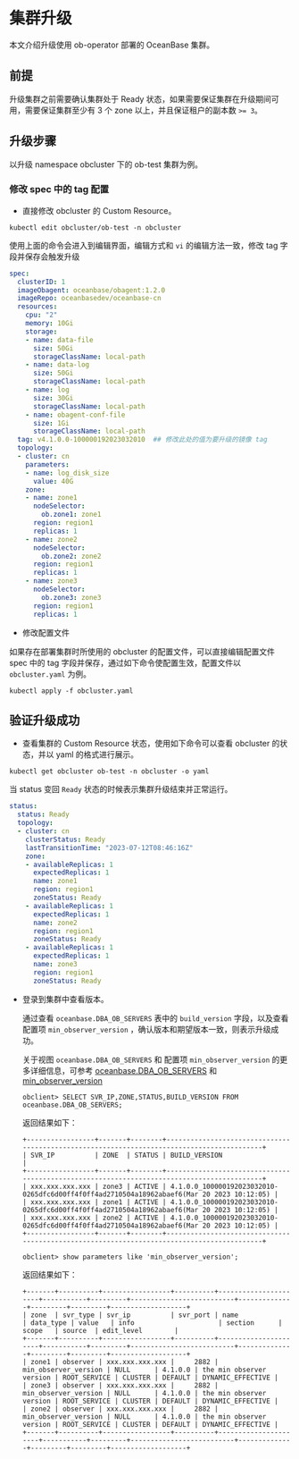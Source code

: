 # 集群升级

本文介绍升级使用 ob-operator 部署的 OceanBase 集群。

## 前提

升级集群之前需要确认集群处于 Ready 状态，如果需要保证集群在升级期间可用，需要保证集群至少有 3 个 zone 以上，并且保证租户的副本数 `>= 3`。

## 升级步骤

以升级 namespace obcluster 下的 ob-test 集群为例。

### 修改 spec 中的 tag 配置

* 直接修改 obcluster 的 Custom Resource。

```shell
kubectl edit obcluster/ob-test -n obcluster
```

使用上面的命令会进入到编辑界面，编辑方式和 `vi` 的编辑方法一致，修改 tag 字段并保存会触发升级

```yaml
spec:
  clusterID: 1
  imageObagent: oceanbase/obagent:1.2.0
  imageRepo: oceanbasedev/oceanbase-cn
  resources:
    cpu: "2"
    memory: 10Gi
    storage:
    - name: data-file
      size: 50Gi
      storageClassName: local-path
    - name: data-log
      size: 50Gi
      storageClassName: local-path
    - name: log
      size: 30Gi
      storageClassName: local-path
    - name: obagent-conf-file
      size: 1Gi
      storageClassName: local-path
  tag: v4.1.0.0-100000192023032010  ## 修改此处的值为要升级的镜像 tag
  topology:
  - cluster: cn
    parameters:
    - name: log_disk_size
      value: 40G
    zone:
    - name: zone1
      nodeSelector:
        ob.zone1: zone1
      region: region1
      replicas: 1
    - name: zone2
      nodeSelector:
        ob.zone2: zone2
      region: region1
      replicas: 1
    - name: zone3
      nodeSelector:
        ob.zone3: zone3
      region: region1
      replicas: 1
```

* 修改配置文件

如果存在部署集群时所使用的 obcluster 的配置文件，可以直接编辑配置文件 spec 中的 tag 字段并保存，通过如下命令使配置生效，配置文件以 `obcluster.yaml` 为例。

```shell
kubectl apply -f obcluster.yaml
```

## 验证升级成功

* 查看集群的 Custom Resource 状态，使用如下命令可以查看 obcluster 的状态，并以 yaml 的格式进行展示。

```shell
kubectl get obcluster ob-test -n obcluster -o yaml
```

当 status 变回 `Ready` 状态的时候表示集群升级结束并正常运行。

```yaml
status:
  status: Ready
  topology:
  - cluster: cn
    clusterStatus: Ready
    lastTransitionTime: "2023-07-12T08:46:16Z"
    zone:
    - availableReplicas: 1
      expectedReplicas: 1
      name: zone1
      region: region1
      zoneStatus: Ready
    - availableReplicas: 1
      expectedReplicas: 1
      name: zone2
      region: region1
      zoneStatus: Ready
    - availableReplicas: 1
      expectedReplicas: 1
      name: zone3
      region: region1
      zoneStatus: Ready
```

* 登录到集群中查看版本。
  
  通过查看 `oceanbase.DBA_OB_SERVERS` 表中的 `build_version` 字段，以及查看配置项 `min_observer_version` ，确认版本和期望版本一致，则表示升级成功。

  关于视图 `oceanbase.DBA_OB_SERVERS` 和 配置项 `min_observer_version` 的更多详细信息，可参考 [oceanbase.DBA_OB_SERVERS](../../../../700.reference/700.system-views/300.system-view-of-sys-tenant/200.dictionary-view-of-sys-tenant/5000.oceanbase-dba_ob_servers-of-sys-tenant.md) 和 [min_observer_version](../../../../800.configuration-items-and-system-variables/100.system-configuration-items/300.cluster-level-configuration-items/14800.min_observer_version.md)

    ```shell
    obclient> SELECT SVR_IP,ZONE,STATUS,BUILD_VERSION FROM  oceanbase.DBA_OB_SERVERS;
    ```

    返回结果如下：

    ```shell
    +-----------------+-------+--------+-------------------------------------------------------------------------------------------+
    | SVR_IP          | ZONE  | STATUS | BUILD_VERSION                                                                             |
    +-----------------+-------+--------+-------------------------------------------------------------------------------------------+
    | xxx.xxx.xxx.xxx | zone3 | ACTIVE | 4.1.0.0_100000192023032010-0265dfc6d00ff4f0ff4ad2710504a18962abaef6(Mar 20 2023 10:12:05) |
    | xxx.xxx.xxx.xxx | zone1 | ACTIVE | 4.1.0.0_100000192023032010-0265dfc6d00ff4f0ff4ad2710504a18962abaef6(Mar 20 2023 10:12:05) |
    | xxx.xxx.xxx.xxx | zone2 | ACTIVE | 4.1.0.0_100000192023032010-0265dfc6d00ff4f0ff4ad2710504a18962abaef6(Mar 20 2023 10:12:05) |
    +-----------------+-------+--------+-------------------------------------------------------------------------------------------+
    ```

    ```shell
    obclient> show parameters like 'min_observer_version';
    ```

    返回结果如下：

    ```shell
    +-------+----------+-----------------+----------+----------------------+-----------+---------+--------------------------+--------------+---------+---------+-------------------+
    | zone  | svr_type | svr_ip          | svr_port | name                 | data_type | value   | info                     | section      | scope   | source  | edit_level        |
    +-------+----------+-----------------+----------+----------------------+-----------+---------+--------------------------+--------------+---------+---------+-------------------+
    | zone1 | observer | xxx.xxx.xxx.xxx |     2882 | min_observer_version | NULL      | 4.1.0.0 | the min observer version | ROOT_SERVICE | CLUSTER | DEFAULT | DYNAMIC_EFFECTIVE |
    | zone3 | observer | xxx.xxx.xxx.xxx |     2882 | min_observer_version | NULL      | 4.1.0.0 | the min observer version | ROOT_SERVICE | CLUSTER | DEFAULT | DYNAMIC_EFFECTIVE |
    | zone2 | observer | xxx.xxx.xxx.xxx |     2882 | min_observer_version | NULL      | 4.1.0.0 | the min observer version | ROOT_SERVICE | CLUSTER | DEFAULT | DYNAMIC_EFFECTIVE |
    +-------+----------+-----------------+----------+----------------------+-----------+---------+--------------------------+--------------+---------+---------+-------------------+
    ```
